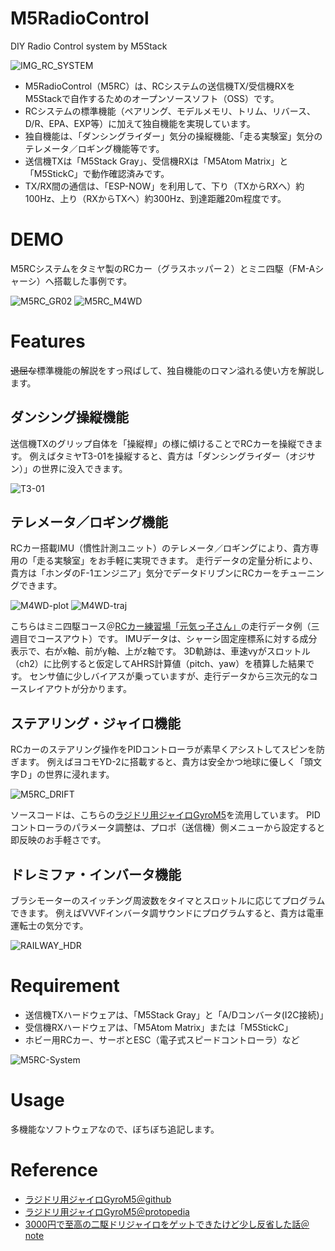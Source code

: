 # M5RadioControl
DIY Radio Control system by M5Stack

![IMG_RC_SYSTEM](https://user-images.githubusercontent.com/64751855/154823502-b6f40bb0-9fc7-4578-9e62-ac9f5db41d3a.jpg)

- M5RadioControl（M5RC）は、RCシステムの送信機TX/受信機RXをM5Stackで自作するためのオープンソースソフト（OSS）です。
- RCシステムの標準機能（ペアリング、モデルメモリ、トリム、リバース、D/R、EPA、EXP等）に加えて独自機能を実現しています。
- 独自機能は、「ダンシングライダー」気分の操縦機能、「走る実験室」気分のテレメータ／ロギング機能等です。
- 送信機TXは「M5Stack Gray」、受信機RXは「M5Atom Matrix」と「M5StickC」で動作確認済みです。
- TX/RX間の通信は、「ESP-NOW」を利用して、下り（TXからRXへ）約100Hz、上り（RXからTXへ）約300Hz、到達距離20m程度です。


# DEMO

M5RCシステムをタミヤ製のRCカー（グラスホッパー２）とミニ四駆（FM-Aシャーシ）へ搭載した事例です。

![M5RC_GR02](https://user-images.githubusercontent.com/64751855/155876897-721a2c08-705e-47fc-a46e-67b262cabae8.jpg)
![M5RC_M4WD](https://user-images.githubusercontent.com/64751855/155876951-76d9f351-90a1-456f-93d7-3befb422dc33.jpg)


# Features
~~退屈な~~標準機能の解説をすっ飛ばして、独自機能のロマン溢れる使い方を解説します。

## ダンシング操縦機能
送信機TXのグリップ自体を「操縦桿」の様に傾けることでRCカーを操縦できます。
例えばタミヤT3-01を操縦すると、貴方は「ダンシングライダー（オジサン）」の世界に没入できます。

![T3-01](https://d7z22c0gz59ng.cloudfront.net/japan_contents/img/usr/item/5/57405/57405_1.jpg)


## テレメータ／ロギング機能
RCカー搭載IMU（慣性計測ユニット）のテレメータ／ロギングにより、貴方専用の「走る実験室」をお手軽に実現できます。
走行データの定量分析により、貴方は「ホンダのF-1エンジニア」気分でデータドリブンにRCカーをチューニングできます。

![M4WD-plot](https://user-images.githubusercontent.com/64751855/155877157-9e4e1bb6-cacd-4e34-a1aa-a5ffe0449518.png)
![M4WD-traj](https://user-images.githubusercontent.com/64751855/156074555-eef4edac-f4a1-41a3-a283-c758bf34b154.png)

こちらはミニ四駆コース＠[RCカー練習場「元気っ子さん」](https://genkikkosan.com/)の走行データ例（三週目でコースアウト）です。
IMUデータは、シャーシ固定座標系に対する成分表示で、右がx軸、前がy軸、上がz軸です。
3D軌跡は、車速vyがスロットル（ch2）に比例すると仮定してAHRS計算値（pitch、yaw）を積算した結果です。
センサ値に少しバイアスが乗っていますが、走行データから三次元的なコースレイアウトが分かります。


## ステアリング・ジャイロ機能
RCカーのステアリング操作をPIDコントローラが素早くアシストしてスピンを防ぎます。
例えばヨコモYD-2に搭載すると、貴方は安全かつ地球に優しく「頭文字Ｄ」の世界に浸れます。

![M5RC_DRIFT](https://user-images.githubusercontent.com/64751855/156068585-76c348eb-bc47-495f-889b-ec987f2f0023.jpg)

ソースコードは、こちらの[ラジドリ用ジャイロGyroM5](https://github.com/hshin-git/GyroM5)を流用しています。
PIDコントローラのパラメータ調整は、プロポ（送信機）側メニューから設定すると即反映のお手軽さです。


## ドレミファ・インバータ機能
ブラシモーターのスイッチング周波数をタイマとスロットルに応じてプログラムできます。
例えばVVVFインバータ調サウンドにプログラムすると、貴方は電車運転士の気分です。

![RAILWAY_HDR](https://user-images.githubusercontent.com/64751855/156074703-8c3c4c0f-50f9-492a-83f9-2223110b4df2.jpg)



# Requirement

- 送信機TXハードウェアは、「M5Stack Gray」と「A/Dコンバータ(I2C接続)」
- 受信機RXハードウェアは、「M5Atom Matrix」または「M5StickC」
- ホビー用RCカー、サーボとESC（電子式スピードコントローラ）など

![M5RC-System](https://user-images.githubusercontent.com/64751855/156155080-d2c6f90a-a046-4abf-87f2-2449d05977ad.png)



# Usage
多機能なソフトウェアなので、ぼちぼち追記します。



# Reference

- [ラジドリ用ジャイロGyroM5＠github](https://github.com/hshin-git/GyroM5)
- [ラジドリ用ジャイロGyroM5＠protopedia](https://protopedia.net/prototype/2351)
- [3000円で至高の二駆ドリジャイロをゲットできたけど少し反省した話＠note](https://note.com/nanami00/n/n3a1958d79433)




